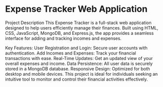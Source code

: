# Expense Tracker Web Application

Project Description
This Expense Tracker is a full-stack web application designed to help users efficiently manage their finances. Built using HTML, CSS, JavaScript, MongoDB, and Express.js, the app provides a seamless interface for adding and tracking incomes and expenses.

Key Features:
User Registration and Login: Secure user accounts with authentication.
Add Incomes and Expenses: Track your financial transactions with ease.
Real-Time Updates: Get an updated view of your overall expenses and income.
Data Persistence: All user data is securely stored in a MongoDB database.
Responsive Design: Optimized for both desktop and mobile devices.
This project is ideal for individuals seeking an intuitive tool to monitor and control their financial activities effectively.
